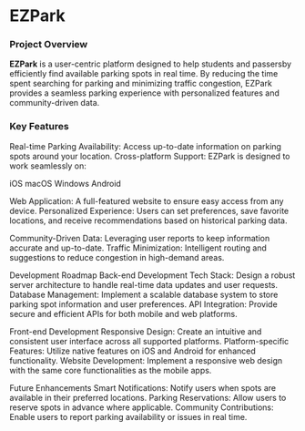 # EZPark

### Project Overview 
**EZPark** is a user-centric platform designed to help students and passersby efficiently find available parking spots in real time. By reducing the time spent searching for parking and minimizing traffic congestion, EZPark provides a seamless parking experience with personalized features and community-driven data.

### Key Features
Real-time Parking Availability: Access up-to-date information on parking spots around your location.
Cross-platform Support: EZPark is designed to work seamlessly on:

iOS
macOS
Windows
Android

Web Application: A full-featured website to ensure easy access from any device.
Personalized Experience: Users can set preferences, save favorite locations, and receive recommendations based on historical parking data.

Community-Driven Data: Leveraging user reports to keep information accurate and up-to-date.
Traffic Minimization: Intelligent routing and suggestions to reduce congestion in high-demand areas.

Development Roadmap
Back-end Development
Tech Stack: Design a robust server architecture to handle real-time data updates and user requests.
Database Management: Implement a scalable database system to store parking spot information and user preferences.
API Integration: Provide secure and efficient APIs for both mobile and web platforms.

Front-end Development
Responsive Design: Create an intuitive and consistent user interface across all supported platforms.
Platform-specific Features: Utilize native features on iOS and Android for enhanced functionality.
Website Development: Implement a responsive web design with the same core functionalities as the mobile apps.

Future Enhancements
Smart Notifications: Notify users when spots are available in their preferred locations.
Parking Reservations: Allow users to reserve spots in advance where applicable.
Community Contributions: Enable users to report parking availability or issues in real time.

